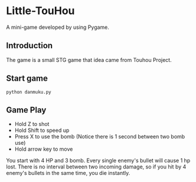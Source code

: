 # Little-TouHou

A mini-game developed by using Pygame.

## Introduction

The game is a small STG game that idea came from Touhou Project.

## Start game

```shell
python danmuku.py
```

## Game Play
* Hold Z to shot
* Hold Shift to speed up
* Press X to use the bomb (Notice there is 1 second between two bomb use)
* Hold arrow key to move

You start with 4 HP and 3 bomb. Every single enemy's bullet will cause 1 hp lost. There is no interval between two incoming damage, so if you hit by 4 enemy's bullets in the same time, you die instantly.
